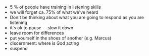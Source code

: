 - 5 % of people have training in listening skills
- we will forget ca. 75% of what we've heard
- Don't be thinking about what you are going to respond as you are listening
- it's ok to pause -- slow it down
- leave room for differences
- put yourself in the shoes of another (e.g. Marcus)
- discernment: where is God acting
- suspend